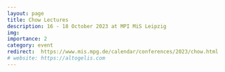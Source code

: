 ```yaml
---
layout: page
title: Chow Lectures
description: 16 - 18 October 2023 at MPI MiS Leipzig
img: 
importance: 2
category: event
redirect:  https://www.mis.mpg.de/calendar/conferences/2023/chow.html
# website: https://altogelis.com
---
```


